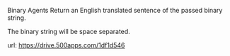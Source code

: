 Binary Agents
Return an English translated sentence of the passed binary string.

The binary string will be space separated.

url:  https://drive.500apps.com/1df1d546